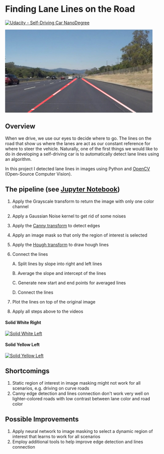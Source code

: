 # **Finding Lane Lines on the Road** 
[![Udacity - Self-Driving Car NanoDegree](https://s3.amazonaws.com/udacity-sdc/github/shield-carnd.svg)](http://www.udacity.com/drive)

<img src="examples/laneLines_thirdPass.jpg" width="480" alt="Combined Image" />

Overview
---

When we drive, we use our eyes to decide where to go. The lines on the road that show us where the lanes are act as our constant reference for where to steer the vehicle. Naturally, one of the first things we would like to do in developing a self-driving car is to automatically detect lane lines using an algorithm.

In this project I detected lane lines in images using Python and [OpenCV](http://opencv.org/) (Open-Source Computer Vision).


The pipeline (see [Jupyter Notebook](https://github.com/zhoujh30/CarND-LaneLines-P1/blob/master/P1.ipynb?raw=true))
---

1. Apply the Grayscale transform to return the image with only one color channel

2. Apply a Gaussian Noise kernel to get rid of some noises

3. Apply the [Canny transform](https://en.wikipedia.org/wiki/Canny_edge_detector) to detect edges

4. Apply an image mask so that only the region of interest is selected

5. Apply the [Hough transform](https://en.wikipedia.org/wiki/Hough_transform) to draw hough lines

6. Connect the lines

    A. Split lines by slope into right and left lines
    
    B. Average the slope and intercept of the lines
    
    C. Generate new start and end points for averaged lines
    
    D. Connect the lines

7. Plot the lines on top of the original image

8. Apply all steps above to the videos

#### Solid White Right
[![Solid White Left](https://github.com/zhoujh30/CarND-LaneLines-P1/blob/master/white.gif?raw=true)](https://youtu.be/TrcnszzbVkM)
#### Solid Yellow Left
[![Solid Yellow Left](https://github.com/zhoujh30/CarND-LaneLines-P1/blob/master/yellow.gif?raw=true)](https://youtu.be/Zmi22-l1W6I)



Shortcomings
---
1. Static region of interest in image masking might not work for all scenarios, e.g. driving on curve roads
2. Canny edge detection and lines connection don't work very well on lighter-colored roads with low contrast between lane color and road color


Possible Improvements
---
1. Apply neural network to image masking to select a dynamic region of interest that learns to work for all scenarios
2. Employ additional tools to help improve edge detection and lines connection
 
